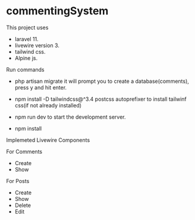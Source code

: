 # commentingSystem
This project uses 

- laravel 11.
- livewire version 3.
- tailwind css.
- Alpine js.

Run commands

- php artisan migrate
    it will prompt you to create a database(comments), press y and hit enter.

- npm install -D tailwindcss@^3.4 postcss autoprefixer
    to install tailwinf css(if not already installed)

- npm run dev
    to start the development server.

- npm install


Implemeted Livewire Components

For Comments
- Create
- Show

For Posts
- Create
- Show
- Delete
- Edit